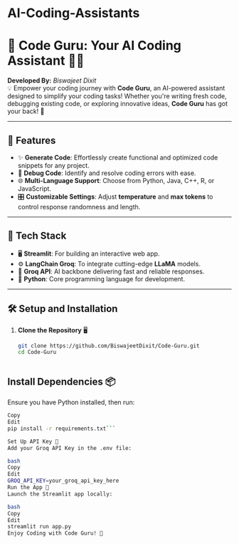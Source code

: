 # AI-Coding-Assistants

# 🚀 **Code Guru: Your AI Coding Assistant** 🧑‍💻

**Developed By:** *Biswajeet Dixit*  
💡 Empower your coding journey with **Code Guru**, an AI-powered assistant designed to simplify your coding tasks! Whether you're writing fresh code, debugging existing code, or exploring innovative ideas, **Code Guru** has got your back! 🎉

---

## 🌟 **Features**
- ✨ **Generate Code**: Effortlessly create functional and optimized code snippets for any project.
- 🐞 **Debug Code**: Identify and resolve coding errors with ease.
- 🌐 **Multi-Language Support**: Choose from Python, Java, C++, R, or JavaScript.
- 🎛️ **Customizable Settings**: Adjust **temperature** and **max tokens** to control response randomness and length.

---

## 🔧 **Tech Stack**
- 🖥️ **Streamlit**: For building an interactive web app.
- ⚙️ **LangChain Groq**: To integrate cutting-edge **LLaMA** models.
- 📡 **Groq API**: AI backbone delivering fast and reliable responses.
- 🐍 **Python**: Core programming language for development.

---

## 🛠️ **Setup and Installation**

1. **Clone the Repository** 🖥️  
   ```bash
   git clone https://github.com/BiswajeetDixit/Code-Guru.git
   cd Code-Guru



## **Install Dependencies** 📦
Ensure you have Python installed, then run:

```bash
Copy
Edit
pip install -r requirements.txt```

Set Up API Key 🔑
Add your Groq API Key in the .env file:

bash
Copy
Edit
GROQ_API_KEY=your_groq_api_key_here
Run the App 🚀
Launch the Streamlit app locally:

bash
Copy
Edit
streamlit run app.py
Enjoy Coding with Code Guru! 🎉
